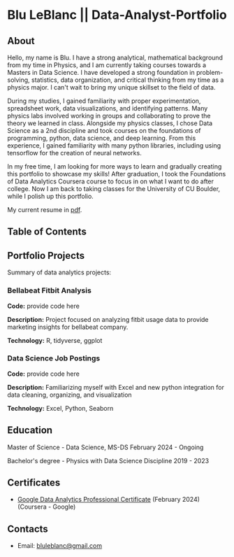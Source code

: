 # Blu LeBlanc || Data-Analyst-Portfolio
## About
Hello, my name is Blu. I have a strong analytical, mathematical background from my time in Physics, and I am currently taking courses towards a Masters in Data Science. I have developed a strong foundation in problem-solving, statistics, data organization, and critical thinking from my time as a physics major. I can't wait to bring my unique skillset to the field of data.

During my studies, I gained familiarity with proper experimentation, spreadsheet work, data visualizations, and identifying patterns. Many physics labs involved working in groups and collaborating to prove the theory we learned in class. Alongside my physics classes, I chose Data Science as a 2nd discipline and took courses on the foundations of programming, python, data science, and deep learning. From this experience, I gained familiarity with many python libraries, including using tensorflow for the creation of neural networks.

In my free time, I am looking for more ways to learn and gradually creating this portfolio to showcase my skills! After graduation, I took the Foundations of Data Analytics Coursera course to focus in on what I want to do after college. Now I am back to taking classes for the University of CU Boulder, while I polish up this portfolio.

My current resume in [pdf](https://github.com/Blu-LeBlanc/Data-Analyst-Portfolio/blob/main/Resume_Blu.pdf).

## Table of Contents





## Portfolio Projects
Summary of data analytics projects:

### Bellabeat Fitbit Analysis

**Code:** provide code here

**Description:** Project focused on analyzing fitbit usage data to provide marketing insights for bellabeat company.

**Technology:** R, tidyverse, ggplot

### Data Science Job Postings

**Code:** provide code here

**Description:** Familiarizing myself with Excel and new python integration for data cleaning, organizing, and visualization

**Technology:** Excel, Python, Seaborn


## Education
Master of Science - Data Science, MS-DS
February 2024 - Ongoing

Bachelor's degree - Physics with Data Science Discipline
2019 - 2023

## Certificates
- [Google Data Analytics Professional Certificate](https://coursera.org/share/e2d594200dff32ed40a2f8f5ac5c659e) (February 2024) (Coursera - Google)

## Contacts
- Email: bluleblanc@gmail.com

